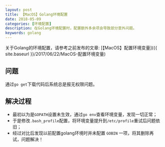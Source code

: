 ```yaml
---
layout: post
title: 【MacOS】Golang环境配置
date: 2018-05-09
categories: [环境配置]
description: 在Golang环境配置时，配置额外多余项会导致部分意外问题。
keywords: golang
---
```


关于Golang的环境配置，请参考之前发布的文章: [【MacOS】配置环境变量]({{ site.baseurl }}/2017/06/22/MacOS-配置环境变量)

## 问题
通过`go get`下载代码后系统总是报无权限问题。

## 解决过程
- 最初以为是`GOPATH`设置未生效，通过`go env`查看环境变量，发现一切正常；
- 于是修改`.bash_profile`配置，将环境变量提升到`/etc/profile`重试后问题依旧；
- 经过对比后发现以前配置golang环境时并未配置 `GOBIN` 一项，将其删除再试，问题解决！
